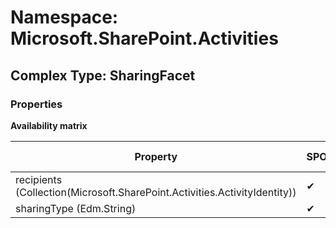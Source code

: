 # Namespace: Microsoft.SharePoint.Activities

## Complex Type: SharingFacet

### Properties

**Availability matrix**

Property | SPO | SP 2019 | SP 2016 | SP 2013
----------|-----|---------|---------|--------
recipients (Collection(Microsoft.SharePoint.Activities.ActivityIdentity)) | ✔ | ✔ | ✖ | ✖
sharingType (Edm.String) | ✔ | ✔ | ✖ | ✖
